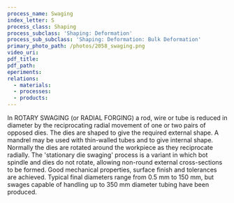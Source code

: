 ```yaml
---
process_name: Swaging
index_letter: S
process_class: Shaping
process_subclass: 'Shaping: Deformation'
process_sub_subclass: 'Shaping: Deformation: Bulk Deformation'
primary_photo_path: /photos/2058_swaging.png
video_uri:
pdf_title:
pdf_path:
eperiments:
relations:
  - materials:
  - processes:
  - products:
---
```


In ROTARY SWAGING (or RADIAL FORGING) a rod, wire or tube is reduced in diameter by the reciprocating radial movement of one or two pairs of opposed dies. The dies are shaped to give the required external shape. A mandrel may be used with thin-walled tubes and to give internal shape. Normally the dies are rotated around the workpiece as they reciprocate radially. The 'stationary die swaging' process is a variant in which bot spindle and dies do not rotate, allowing non-round external cross-sections to be formed. Good mechanical properties, surface finish and tolerances are achieved. Typical final diameters range from 0.5 mm to 150 mm, but swages capable of handling up to 350 mm diameter tubing have been produced.